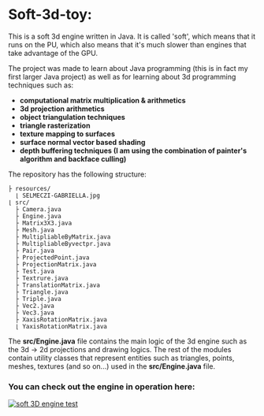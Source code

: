 # Soft-3d-toy:

This is a soft 3d engine written in Java. It is called 'soft', which means that it runs on the PU, 
which also means that it's much slower than engines that take advantage of the GPU.

The project was made to learn about Java programming (this is in fact my first larger
Java project) as well as for learning about 3d programming techniques such as:

  - **computational matrix multiplication & arithmetics**
  - **3d projection arithmetics**
  - **object triangulation techniques**
  - **triangle rasterization**
  - **texture mapping to surfaces**
  - **surface normal vector based shading**
  - **depth buffering techniques (I am using the combination of painter's algorithm and backface culling)**

The repository has the following structure:

```
├ resources/
  ⌊ SELMECZI-GABRIELLA.jpg
⌊ src/
  ├ Camera.java
  ├ Engine.java
  ├ Matrix3X3.java
  ├ Mesh.java
  ├ MultipliableByMatrix.java
  ├ MultipliableByvectpr.java
  ├ Pair.java
  ├ ProjectedPoint.java
  ├ ProjectionMatrix.java
  ├ Test.java
  ├ Textrure.java
  ├ TranslationMatrix.java
  ├ Triangle.java
  ├ Triple.java
  ├ Vec2.java
  ├ Vec3.java
  ├ XaxisRotationMatrix.java
  ⌊ YaxisRotationMatrix.java
```

The **src/Engine.java** file contains the main logic of the 3d engine such as the 3d -> 2d projections
and drawing logics. The rest of the modules contain utility classes that represent entities 
such as triangles, points, meshes, textures (and so on...) used in the **src/Engine.java** file.

### You can check out the engine in operation here:

[![soft 3D engine test](https://i.ytimg.com/vi/95vz5KIjtyE/hqdefault.jpg?sqp=-oaymwEZCPYBEIoBSFXyq4qpAwsIARUAAIhCGAFwAQ==&rs=AOn4CLAJ13DWIpRWuEi44IFfbvJwbCKIzA)](https://www.youtube.com/watch?v=95vz5KIjtyE "soft 3D engine test")

  
